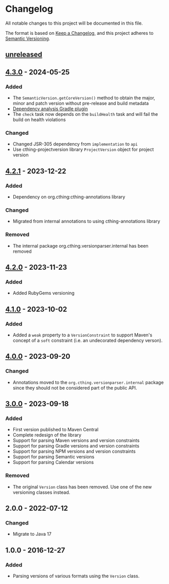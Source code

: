 # Changelog

All notable changes to this project will be documented in this file.

The format is based on [Keep a Changelog](https://keepachangelog.com/en/1.0.0/),
and this project adheres to [Semantic Versioning](https://semver.org/spec/v2.0.0.html).

## [unreleased]

## [4.3.0] - 2024-05-25

### Added

- The `SemanticVersion.getCoreVersion()` method to obtain the major, minor and patch version without
  pre-release and build metadata
- [Dependency analysis Gradle plugin](https://github.com/autonomousapps/dependency-analysis-gradle-plugin)
- The `check` task now depends on the `buildHealth` task and will fail the build on health violations

### Changed
 
- Changed JSR-305 dependency from `implementation` to `api`
- Use cthing-projectversion library `ProjectVersion` object for project version

## [4.2.1] - 2023-12-22

### Added

- Dependency on org.cthing:cthing-annotations library

### Changed

- Migrated from internal annotations to using cthing-annotations library

### Removed

- The internal package org.cthing.versionparser.internal has been removed

## [4.2.0] - 2023-11-23

### Added

- Added RubyGems versioning

## [4.1.0] - 2023-10-02

### Added

- Added a `weak` property to a `VersionConstraint` to support Maven's concept of a `soft` constraint (i.e. an
  undecorated dependency verson).

## [4.0.0] - 2023-09-20

### Changed

- Annotations moved to the `org.cthing.versionparser.internal` package since they should not be
  considered part of the public API.

## [3.0.0] - 2023-09-18

### Added

- First version published to Maven Central
- Complete redesign of the library
- Support for parsing Maven versions and version constraints
- Support for parsing Gradle versions and version constraints
- Support for parsing NPM versions and version constraints
- Support for parsing Semantic versions
- Support for parsing Calendar versions

### Removed

- The original `Version` class has been removed. Use one of the new versioning classes instead.

## 2.0.0 - 2022-07-12

### Changed

- Migrate to Java 17

## 1.0.0 - 2016-12-27

### Added

- Parsing versions of various formats using the `Version` class.

[unreleased]: https://github.com/cthing/versionparser/compare/4.3.0...HEAD
[4.3.0]: https://github.com/cthing/versionparser/releases/tag/4.3.0
[4.2.1]: https://github.com/cthing/versionparser/releases/tag/4.2.1
[4.2.0]: https://github.com/cthing/versionparser/releases/tag/4.2.0
[4.1.0]: https://github.com/cthing/versionparser/releases/tag/4.1.0
[4.0.0]: https://github.com/cthing/versionparser/releases/tag/4.0.0
[3.0.0]: https://github.com/cthing/versionparser/releases/tag/3.0.0
